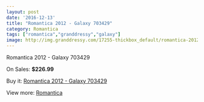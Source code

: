 ```yaml
---
layout: post
date: '2016-12-13'
title: "Romantica 2012 - Galaxy 703429"
category: Romantica
tags: ["romantica","granddressy","galaxy"]
image: http://img.granddressy.com/17255-thickbox_default/romantica-2012-galaxy-703429.jpg
---
```

Romantica 2012 - Galaxy 703429

On Sales: **$226.99**
<a href="https://www.granddressy.com/en/romantica/16257-romantica-2012-galaxy-703429.html"><amp-img layout="responsive" width="600" height="600" src="//img.granddressy.com/17255-thickbox_default/romantica-2012-galaxy-703429.jpg" alt="Romantica 2012 - Galaxy 703429 0" /></a>

Buy it: [Romantica 2012 - Galaxy 703429](https://www.granddressy.com/en/romantica/16257-romantica-2012-galaxy-703429.html "Romantica 2012 - Galaxy 703429")

View more: [Romantica](https://www.granddressy.com/en/287-romantica "Romantica")